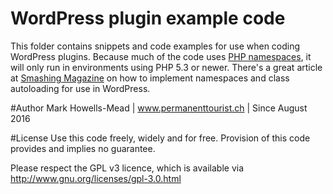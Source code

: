 # WordPress plugin example code

This folder contains snippets and code examples for use when coding WordPress plugins. Because much of the code uses
[PHP namespaces](http://php.net/manual/en/language.namespaces.php), it will only run in environments using PHP 5.3 or newer. 
There's a great article at [Smashing Magazine](https://www.smashingmagazine.com/2015/05/how-to-use-autoloading-and-a-plugin-container-in-wordpress-plugins/) 
on how to implement namespaces and class autoloading for use in WordPress.

#Author
Mark Howells-Mead | www.permanenttourist.ch | Since August 2016

#License
Use this code freely, widely and for free. Provision of this code provides and implies no guarantee.

Please respect the GPL v3 licence, which is available via http://www.gnu.org/licenses/gpl-3.0.html